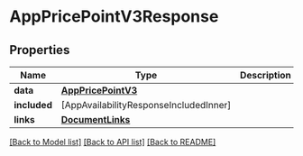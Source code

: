 # AppPricePointV3Response

## Properties
Name | Type | Description | Notes
------------ | ------------- | ------------- | -------------
**data** | [**AppPricePointV3**](AppPricePointV3.md) |  | 
**included** | [AppAvailabilityResponseIncludedInner] |  | [optional] 
**links** | [**DocumentLinks**](DocumentLinks.md) |  | 

[[Back to Model list]](../README.md#documentation-for-models) [[Back to API list]](../README.md#documentation-for-api-endpoints) [[Back to README]](../README.md)


